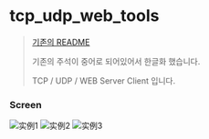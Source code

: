 # tcp_udp_web_tools

> [기존의 README](README_Ori.md)
>
> 기존의 주석이 중어로 되어있어서 한글화 했습니다.
>
> TCP / UDP / WEB Server Client 입니다.

### Screen

![实例1](http://img.blog.csdn.net/20180310105839480?watermark/2/text/aHR0cDovL2Jsb2cuY3Nkbi5uZXQvdTAxMDEzOTg2OQ==/font/5a6L5L2T/fontsize/400/fill/I0JBQkFCMA==/dissolve/70)
![实例2](http://img.blog.csdn.net/20180310110241424?watermark/2/text/aHR0cDovL2Jsb2cuY3Nkbi5uZXQvdTAxMDEzOTg2OQ==/font/5a6L5L2T/fontsize/400/fill/I0JBQkFCMA==/dissolve/70)
![实例3](http://img.blog.csdn.net/20180310110314412?watermark/2/text/aHR0cDovL2Jsb2cuY3Nkbi5uZXQvdTAxMDEzOTg2OQ==/font/5a6L5L2T/fontsize/400/fill/I0JBQkFCMA==/dissolve/70)

